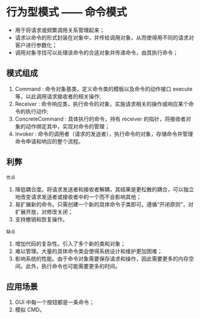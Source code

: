 # 行为型模式 —— 命令模式

- 用于将请求或频繁调用关系管理起来；
- 请求以命令的形式封装在对象中，并传给调用对象，从而使得用不同的请求对客户进行参数化；
- 调用对象寻找可以处理该命令的合适对象并传递命令，由其执行命令；

## 模式组成

1. Command : 命令对象基类，定义命令类的模板以及命令的动作接口 execute 等，以此调用请求接收者的相关操作;
2. Receiver : 命令响应类，执行命令的对象，实施请求相关的操作或响应某个命令的执行动作;
3. ConcreteCommand : 具体执行的命令，持有 receiver 的指针，将接收者对象的动作绑定其中，实现对命令的管理；
4. Invoker : 命令的调用者（请求的发送者），执行命令的对象，存储命令并管理命令申请和响应的整个流程。

## 利弊

`优点`

1. 降低耦合度。将请求发送者和接收者解耦，其结果是更松散的耦合，可以独立地改变请求发送者或接收者中的一个而不会影响其他；
2. 易扩展新的命令。只需创建一个新的具体命令子类即可。遵循“开闭原则”，对扩展开放，对修改关闭；
3. 支持撤销和恢复操作。

`缺点`

1. 增加代码的复杂性。引入了多个新的类和对象；
2. 难以管理。大量的具体命令类会使得系统设计和维护更加困难；
3. 影响系统的性能。由于命令对象需要保存请求和操作，因此需要更多的内存空间。此外，执行命令也可能需要更多的时间。

## 应用场景

1. GUI 中每一个按钮都是一条命令；
2. 模拟 CMD。